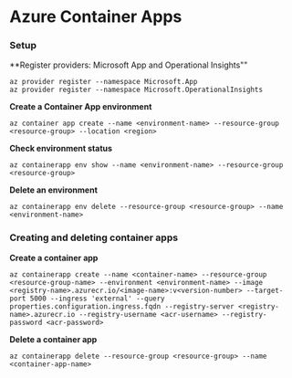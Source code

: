 # Azure Container Apps

### Setup

**Register providers: Microsoft App and Operational Insights""

```
az provider register --namespace Microsoft.App
az provider register --namespace Microsoft.OperationalInsights
```

**Create a Container App environment**

`az container app create --name <environment-name> --resource-group <resource-group> --location <region>`

**Check environment status**

`az containerapp env show --name <environment-name> --resource-group <resource-group>`

**Delete an environment**

`az containerapp env delete --resource-group <resource-group> --name <environment-name>`

### Creating and deleting container apps

**Create a container app**

`az containerapp create --name <container-name> --resource-group <resource-group-name> --environment <environment-name> --image <registry-name>.azurecr.io/<image-name>:v<version-number> --target-port 5000 --ingress 'external' --query properties.configuration.ingress.fqdn --registry-server <registry-name>.azurecr.io --registry-username <acr-username> --registry-password <acr-password>`

**Delete a container app**

`az containerapp delete --resource-group <resource-group> --name <container-app-name>`
